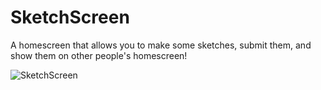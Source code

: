 SketchScreen
=======

A homescreen that allows you to make some sketches, submit them, and show them on other people's homescreen!

![SketchScreen](http://i.imgur.com/3wlLZP7.png)
